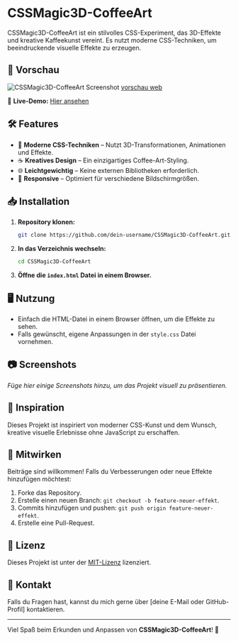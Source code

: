 # CSSMagic3D-CoffeeArt

CSSMagic3D-CoffeeArt ist ein stilvolles CSS-Experiment, das 3D-Effekte und kreative Kaffeekunst vereint. Es nutzt moderne CSS-Techniken, um beeindruckende visuelle Effekte zu erzeugen.

## 🚀 Vorschau

![CSSMagic3D-CoffeeArt Screenshot](link-zu-deinem-screenshot)
[vorschau web](media/bottel.webm)

🔗 **Live-Demo:** [Hier ansehen](https://html-css-3d-bottle.onrender.com)

## 🛠️ Features

- 🎨 **Moderne CSS-Techniken** – Nutzt 3D-Transformationen, Animationen und Effekte.
- ☕ **Kreatives Design** – Ein einzigartiges Coffee-Art-Styling.
- 🌐 **Leichtgewichtig** – Keine externen Bibliotheken erforderlich.
- 📱 **Responsive** – Optimiert für verschiedene Bildschirmgrößen.

## 📥 Installation

1. **Repository klonen:**
   ```sh
   git clone https://github.com/dein-username/CSSMagic3D-CoffeeArt.git
   ```
2. **In das Verzeichnis wechseln:**
   ```sh
   cd CSSMagic3D-CoffeeArt
   ```
3. **Öffne die `index.html` Datei in einem Browser.**

## 🖥️ Nutzung

- Einfach die HTML-Datei in einem Browser öffnen, um die Effekte zu sehen.
- Falls gewünscht, eigene Anpassungen in der `style.css` Datei vornehmen.

## 📷 Screenshots

_Füge hier einige Screenshots hinzu, um das Projekt visuell zu präsentieren._

## 🌟 Inspiration

Dieses Projekt ist inspiriert von moderner CSS-Kunst und dem Wunsch, kreative visuelle Erlebnisse ohne JavaScript zu erschaffen.

## 🤝 Mitwirken

Beiträge sind willkommen! Falls du Verbesserungen oder neue Effekte hinzufügen möchtest:

1. Forke das Repository.
2. Erstelle einen neuen Branch: `git checkout -b feature-neuer-effekt`.
3. Commits hinzufügen und pushen: `git push origin feature-neuer-effekt`.
4. Erstelle eine Pull-Request.

## 📄 Lizenz

Dieses Projekt ist unter der [MIT-Lizenz](LICENSE) lizenziert.

## 📧 Kontakt

Falls du Fragen hast, kannst du mich gerne über [deine E-Mail oder GitHub-Profil] kontaktieren.

---

Viel Spaß beim Erkunden und Anpassen von **CSSMagic3D-CoffeeArt**! 🚀
